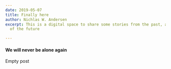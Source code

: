 ```yaml
---
date: 2019-05-07
title: Finally here
author: Nichlas W. Andersen
excerpt: This is a digital space to share some stories from the past, and some ideas
  of the future

---
```

#### We will never be alone again

Empty post
